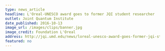 ```yaml
---
type: news_article
headline: L'Oreal-UNESCO award goes to former JQI student researcher
outlet: Joint Quantum Institute
date_published: 2016-10-13
image_url: /images/clips/banner.jpg
image_credit: Foundation L'Oreal
address: http://jqi.umd.edu/news/loreal-unesco-award-goes-former-jqi-student-researcher
featured: no
---
```


